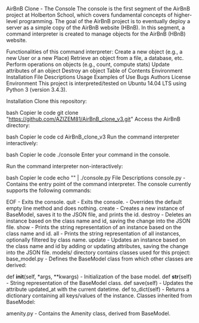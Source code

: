AirBnB Clone - The Console
The console is the first segment of the AirBnB project at Holberton School, which covers fundamental concepts of higher-level programming. The goal of the AirBnB project is to eventually deploy a server as a simple copy of the AirBnB website (HBnB). In this segment, a command interpreter is created to manage objects for the AirBnB (HBnB) website.

Functionalities of this command interpreter:
Create a new object (e.g., a new User or a new Place)
Retrieve an object from a file, a database, etc.
Perform operations on objects (e.g., count, compute stats)
Update attributes of an object
Destroy an object
Table of Contents
Environment
Installation
File Descriptions
Usage
Examples of Use
Bugs
Authors
License
Environment
This project is interpreted/tested on Ubuntu 14.04 LTS using Python 3 (version 3.4.3).

Installation
Clone this repository:

bash
Copier le code
git clone "https://github.com/AZIZEM81/AirBnB_clone_v3.git"
Access the AirBnB directory:

bash
Copier le code
cd AirBnB_clone_v3
Run the command interpreter interactively:

bash
Copier le code
./console
Enter your command in the console.

Run the command interpreter non-interactively:

bash
Copier le code
echo "<command>" | ./console.py
File Descriptions
console.py - Contains the entry point of the command interpreter. The console currently supports the following commands:

EOF - Exits the console.
quit - Exits the console.
<emptyline> - Overrides the default empty line method and does nothing.
create - Creates a new instance of BaseModel, saves it to the JSON file, and prints the id.
destroy - Deletes an instance based on the class name and id, saving the change into the JSON file.
show - Prints the string representation of an instance based on the class name and id.
all - Prints the string representation of all instances, optionally filtered by class name.
update - Updates an instance based on the class name and id by adding or updating attributes, saving the change into the JSON file.
models/ directory contains classes used for this project:
base_model.py - Defines the BaseModel class from which other classes are derived:

def __init__(self, *args, **kwargs) - Initialization of the base model.
def __str__(self) - String representation of the BaseModel class.
def save(self) - Updates the attribute updated_at with the current datetime.
def to_dict(self) - Returns a dictionary containing all keys/values of the instance.
Classes inherited from BaseModel:

amenity.py - Contains the Amenity class, derived from BaseModel.

